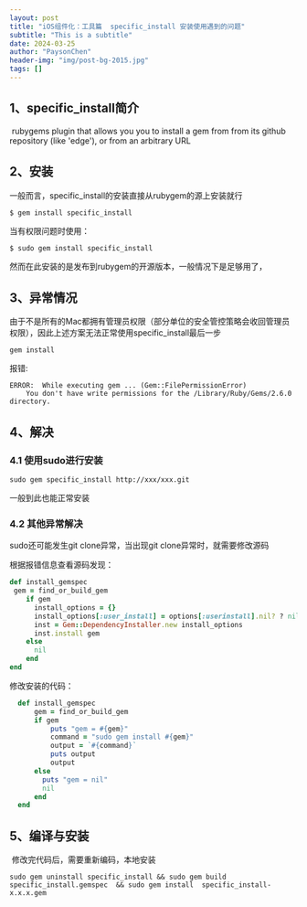 ```yaml
---
layout: post
title: "iOS组件化：工具篇  specific_install 安装使用遇到的问题"
subtitle: "This is a subtitle"
date: 2024-03-25
author: "PaysonChen"
header-img: "img/post-bg-2015.jpg"
tags: []
---
```


## 1、specific_install简介

​	rubygems plugin that allows you you to install a gem from from its github repository (like 'edge'), or from an arbitrary URL

## 2、安装

一般而言，specific_install的安装直接从rubygem的源上安装就行

```shell
$ gem install specific_install
```

当有权限问题时使用：

```shell
$ sudo gem install specific_install
```

然而在此安装的是发布到rubygem的开源版本，一般情况下是足够用了，

## 3、异常情况

由于不是所有的Mac都拥有管理员权限（部分单位的安全管控策略会收回管理员权限），因此上述方案无法正常使用specific_install最后一步

```
gem install
```

 报错:

```shell
ERROR:  While executing gem ... (Gem::FilePermissionError)
    You don't have write permissions for the /Library/Ruby/Gems/2.6.0 directory.
```

## 4、解决

### 4.1 使用sudo进行安装

```shell
sudo gem specific_install http://xxx/xxx.git
```

一般到此也能正常安装

### 4.2 其他异常解决

sudo还可能发生git clone异常，当出现git clone异常时，就需要修改源码

根据报错信息查看源码发现：

```ruby
def install_gemspec
 gem = find_or_build_gem
    if gem
      install_options = {}
      install_options[:user_install] = options[:userinstall].nil? ? nil : true
      inst = Gem::DependencyInstaller.new install_options
      inst.install gem
    else
      nil
    end
end
```

修改安装的代码：

```ruby
  def install_gemspec
      gem = find_or_build_gem
      if gem
          puts "gem = #{gem}"
          command = "sudo gem install #{gem}"
          output = `#{command}`
          puts output
          output
      else
        puts "gem = nil"
        nil
      end
  end
```

## 5、编译与安装

​	修改完代码后，需要重新编码，本地安装

```shell
sudo gem uninstall specific_install && sudo gem build specific_install.gemspec  && sudo gem install  specific_install-x.x.x.gem
```

